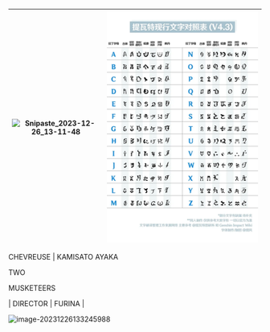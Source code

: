 

| ![Snipaste_2023-12-26_13-11-48](.\Snipaste_2023-12-26_13-11-48.png) | ![img](.\291a55fdf3c489a1365c40e76a40768b13651772.png@1256w_1920h_!web-article-pic.webp) |
| ------------------------------------------------------------ | ------------------------------------------------------------ |

CHEVREUSE | KAMISATO AYAKA

TWO

MUSKETEERS

| DIRECTOR | FURINA |

![image-20231226133245988](C:\Users\76923\AppData\Roaming\Typora\typora-user-images\image-20231226133245988.png)
